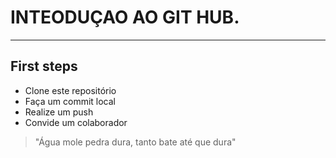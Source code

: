 # INTEODUÇAO AO GIT HUB.
---
## First steps
- Clone este repositório
- Faça um commit local
- Realize um push
- Convide um colaborador

> "Água mole pedra dura, tanto bate até que dura"
